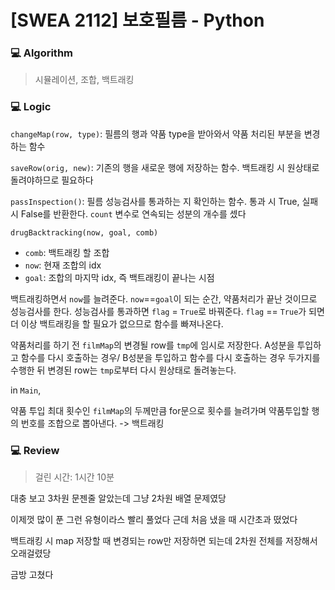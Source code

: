 # [SWEA 2112] 보호필름 - Python

### :computer: Algorithm

> 시뮬레이션, 조합, 백트래킹



### :computer: Logic

`changeMap(row, type)`: 필름의 행과 약품 type을 받아와서 약품 처리된 부분을 변경하는 함수

`saveRow(orig, new)`: 기존의 행을 새로운 행에 저장하는 함수. 백트래킹 시 원상태로 돌려야하므로 필요하다

`passInspection()`: 필름 성능검사를 통과하는 지 확인하는 함수. 통과 시 True, 실패 시 False를 반환한다. `count` 변수로 연속되는 성분의 개수를 셌다

`drugBacktracking(now, goal, comb)`

- `comb`: 백트래킹 할 조합
- `now`: 현재 조합의 idx
- `goal`: 조합의 마지막 idx, 즉 백트래킹이 끝나는 시점

백트래킹하면서 `now`를 늘려준다. `now`==`goal`이 되는 순간, 약품처리가 끝난 것이므로 성능검사를 한다. 성능검사를 통과하면 `flag` = `True`로 바꿔준다. `flag` == `True`가 되면 더 이상 백트래킹을 할 필요가 없으므로 함수를 빠져나온다.

약품처리를 하기 전 `filmMap`의 변경될 row를 `tmp`에 임시로 저장한다. A성분을 투입하고 함수를 다시 호출하는 경우/ B성분을 투입하고 함수를 다시 호출하는 경우 두가지를 수행한 뒤 변경된 row는 `tmp`로부터 다시 원상태로 돌려놓는다.

in `Main`,

약품 투입 최대 횟수인 `filmMap`의 두께만큼 for문으로 횟수를 늘려가며 약품투입할 행의 번호를 조합으로 뽑아낸다. -> 백트래킹



### :computer: Review

> 걸린 시간: 1시간 10분

대충 보고 3차원 문젠줄 알았는데 그냥 2차원 배열 문제였당

이제껏 많이 푼 그런 유형이라스 빨리 풀었다 근데 처음 냈을 때 시간초과 떴었다

백트래킹 시 map 저장할 때 변경되는 row만 저장하면 되는데 2차원 전체를 저장해서 오래걸렸당 

금방 고쳤다

